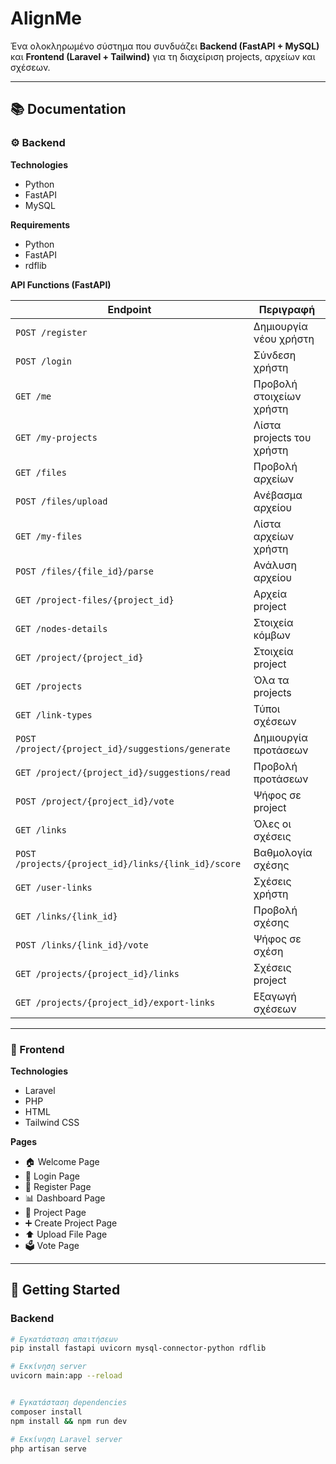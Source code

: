 # AlignMe

Ένα ολοκληρωμένο σύστημα που συνδυάζει **Backend (FastAPI + MySQL)** και **Frontend (Laravel + Tailwind)** για τη διαχείριση projects, αρχείων και σχέσεων.

---

## 📚 Documentation

### ⚙️ Backend

**Technologies**
- Python
- FastAPI
- MySQL

**Requirements**
- Python
- FastAPI
- rdflib

**API Functions (FastAPI)**

| Endpoint | Περιγραφή |
|----------|------------|
| `POST /register` | Δημιουργία νέου χρήστη |
| `POST /login` | Σύνδεση χρήστη |
| `GET /me` | Προβολή στοιχείων χρήστη |
| `GET /my-projects` | Λίστα projects του χρήστη |
| `GET /files` | Προβολή αρχείων |
| `POST /files/upload` | Ανέβασμα αρχείου |
| `GET /my-files` | Λίστα αρχείων χρήστη |
| `POST /files/{file_id}/parse` | Ανάλυση αρχείου |
| `GET /project-files/{project_id}` | Αρχεία project |
| `GET /nodes-details` | Στοιχεία κόμβων |
| `GET /project/{project_id}` | Στοιχεία project |
| `GET /projects` | Όλα τα projects |
| `GET /link-types` | Τύποι σχέσεων |
| `POST /project/{project_id}/suggestions/generate` | Δημιουργία προτάσεων |
| `GET /project/{project_id}/suggestions/read` | Προβολή προτάσεων |
| `POST /project/{project_id}/vote` | Ψήφος σε project |
| `GET /links` | Όλες οι σχέσεις |
| `POST /projects/{project_id}/links/{link_id}/score` | Βαθμολογία σχέσης |
| `GET /user-links` | Σχέσεις χρήστη |
| `GET /links/{link_id}` | Προβολή σχέσης |
| `POST /links/{link_id}/vote` | Ψήφος σε σχέση |
| `GET /projects/{project_id}/links` | Σχέσεις project |
| `GET /projects/{project_id}/export-links` | Εξαγωγή σχέσεων |

---

### 🎨 Frontend

**Technologies**
- Laravel
- PHP
- HTML
- Tailwind CSS

**Pages**
- 🏠 Welcome Page
- 🔑 Login Page
- 📝 Register Page
- 📊 Dashboard Page
- 📂 Project Page
- ➕ Create Project Page
- ⬆️ Upload File Page
- 🗳️ Vote Page

---

## 🚀 Getting Started

### Backend
```bash
# Εγκατάσταση απαιτήσεων
pip install fastapi uvicorn mysql-connector-python rdflib

# Εκκίνηση server
uvicorn main:app --reload


# Εγκατάσταση dependencies
composer install
npm install && npm run dev

# Εκκίνηση Laravel server
php artisan serve
